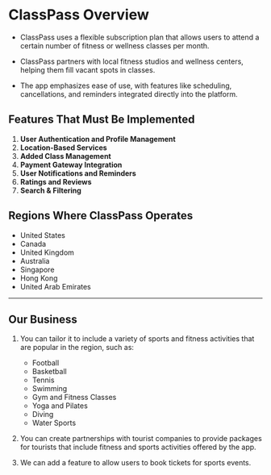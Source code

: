 # ClassPass Overview

- ClassPass uses a flexible subscription plan that allows users to attend a certain number of fitness or wellness classes per month.

- ClassPass partners with local fitness studios and wellness centers, helping them fill vacant spots in classes.

- The app emphasizes ease of use, with features like scheduling, cancellations, and reminders integrated directly into the platform.

## Features That Must Be Implemented

1. **User Authentication and Profile Management**
2. **Location-Based Services**
3. **Added Class Management**
4. **Payment Gateway Integration**
5. **User Notifications and Reminders**
6. **Ratings and Reviews**
7. **Search & Filtering**

## Regions Where ClassPass Operates

- United States
- Canada
- United Kingdom
- Australia
- Singapore
- Hong Kong
- United Arab Emirates

---

## Our Business

1. You can tailor it to include a variety of sports and fitness activities that are popular in the region, such as:
   - Football
   - Basketball
   - Tennis
   - Swimming
   - Gym and Fitness Classes
   - Yoga and Pilates
   - Diving
   - Water Sports

2. You can create partnerships with tourist companies to provide packages for tourists that include fitness and sports activities offered by the app.

3. We can add a feature to allow users to book tickets for sports events.
